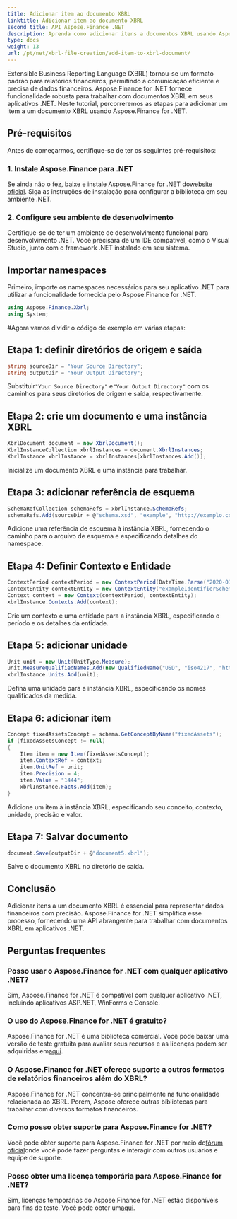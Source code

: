 ```yaml
---
title: Adicionar item ao documento XBRL
linktitle: Adicionar item ao documento XBRL
second_title: API Aspose.Finance .NET
description: Aprenda como adicionar itens a documentos XBRL usando Aspose.Finance for .NET. Simplifique os relatórios financeiros em seus aplicativos .NET. #Aspose #Finanças
type: docs
weight: 13
url: /pt/net/xbrl-file-creation/add-item-to-xbrl-document/
---
```

Extensible Business Reporting Language (XBRL) tornou-se um formato padrão para relatórios financeiros, permitindo a comunicação eficiente e precisa de dados financeiros. Aspose.Finance for .NET fornece funcionalidade robusta para trabalhar com documentos XBRL em seus aplicativos .NET. Neste tutorial, percorreremos as etapas para adicionar um item a um documento XBRL usando Aspose.Finance for .NET.
## Pré-requisitos
Antes de começarmos, certifique-se de ter os seguintes pré-requisitos:
### 1. Instale Aspose.Finance para .NET
 Se ainda não o fez, baixe e instale Aspose.Finance for .NET do[website oficial](https://releases.aspose.com/finance/net/). Siga as instruções de instalação para configurar a biblioteca em seu ambiente .NET.
### 2. Configure seu ambiente de desenvolvimento
Certifique-se de ter um ambiente de desenvolvimento funcional para desenvolvimento .NET. Você precisará de um IDE compatível, como o Visual Studio, junto com o framework .NET instalado em seu sistema.
## Importar namespaces
Primeiro, importe os namespaces necessários para seu aplicativo .NET para utilizar a funcionalidade fornecida pelo Aspose.Finance for .NET.
```csharp
using Aspose.Finance.Xbrl;
using System;
```
#Agora vamos dividir o código de exemplo em várias etapas:
## Etapa 1: definir diretórios de origem e saída
```csharp
string sourceDir = "Your Source Directory";
string outputDir = "Your Output Directory";
```
 Substituir`"Your Source Directory"` e`"Your Output Directory"` com os caminhos para seus diretórios de origem e saída, respectivamente.
## Etapa 2: crie um documento e uma instância XBRL
```csharp
XbrlDocument document = new XbrlDocument();
XbrlInstanceCollection xbrlInstances = document.XbrlInstances;
XbrlInstance xbrlInstance = xbrlInstances[xbrlInstances.Add()];
```
Inicialize um documento XBRL e uma instância para trabalhar.
## Etapa 3: adicionar referência de esquema
```csharp
SchemaRefCollection schemaRefs = xbrlInstance.SchemaRefs;
schemaRefs.Add(sourceDir + @"schema.xsd", "example", "http://exemplo.com/xbrl/taxonomy");
```
Adicione uma referência de esquema à instância XBRL, fornecendo o caminho para o arquivo de esquema e especificando detalhes do namespace.
## Etapa 4: Definir Contexto e Entidade
```csharp
ContextPeriod contextPeriod = new ContextPeriod(DateTime.Parse("2020-01-01"), DateTime.Parse("2020-02-10"));
ContextEntity contextEntity = new ContextEntity("exampleIdentifierScheme", "exampleIdentifier");
Context context = new Context(contextPeriod, contextEntity);
xbrlInstance.Contexts.Add(context);
```
Crie um contexto e uma entidade para a instância XBRL, especificando o período e os detalhes da entidade.
## Etapa 5: adicionar unidade
```csharp
Unit unit = new Unit(UnitType.Measure);
unit.MeasureQualifiedNames.Add(new QualifiedName("USD", "iso4217", "http://www.xbrl.org/2003/iso4217"));
xbrlInstance.Units.Add(unit);
```
Defina uma unidade para a instância XBRL, especificando os nomes qualificados da medida.
## Etapa 6: adicionar item
```csharp
Concept fixedAssetsConcept = schema.GetConceptByName("fixedAssets");
if (fixedAssetsConcept != null)
{
    Item item = new Item(fixedAssetsConcept);
    item.ContextRef = context;
    item.UnitRef = unit;
    item.Precision = 4;
    item.Value = "1444";
    xbrlInstance.Facts.Add(item);
}
```
Adicione um item à instância XBRL, especificando seu conceito, contexto, unidade, precisão e valor.
## Etapa 7: Salvar documento
```csharp
document.Save(outputDir + @"document5.xbrl");
```
Salve o documento XBRL no diretório de saída.
## Conclusão
Adicionar itens a um documento XBRL é essencial para representar dados financeiros com precisão. Aspose.Finance for .NET simplifica esse processo, fornecendo uma API abrangente para trabalhar com documentos XBRL em aplicativos .NET.
## Perguntas frequentes
### Posso usar o Aspose.Finance for .NET com qualquer aplicativo .NET?
Sim, Aspose.Finance for .NET é compatível com qualquer aplicativo .NET, incluindo aplicativos ASP.NET, WinForms e Console.
### O uso do Aspose.Finance for .NET é gratuito?
 Aspose.Finance for .NET é uma biblioteca comercial. Você pode baixar uma versão de teste gratuita para avaliar seus recursos e as licenças podem ser adquiridas em[aqui](https://purchase.aspose.com/buy).
### O Aspose.Finance for .NET oferece suporte a outros formatos de relatórios financeiros além do XBRL?
Aspose.Finance for .NET concentra-se principalmente na funcionalidade relacionada ao XBRL. Porém, Aspose oferece outras bibliotecas para trabalhar com diversos formatos financeiros.
### Como posso obter suporte para Aspose.Finance for .NET?
 Você pode obter suporte para Aspose.Finance for .NET por meio do[fórum oficial](https://forum.aspose.com/c/finance/43)onde você pode fazer perguntas e interagir com outros usuários e equipe de suporte.
### Posso obter uma licença temporária para Aspose.Finance for .NET?
 Sim, licenças temporárias do Aspose.Finance for .NET estão disponíveis para fins de teste. Você pode obter um[aqui](https://purchase.aspose.com/temporary-license/).